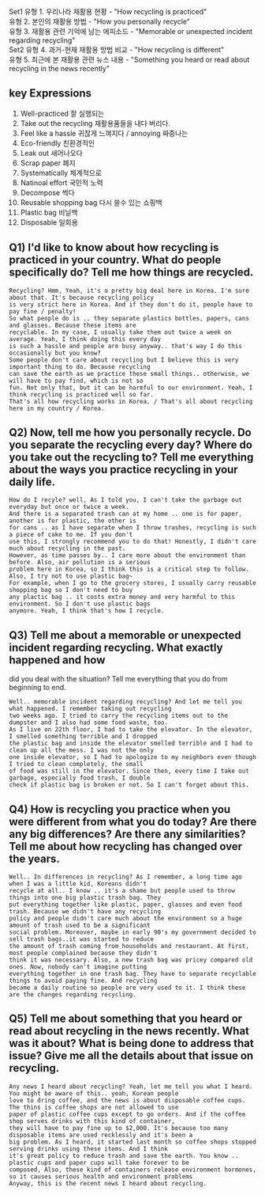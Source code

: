Set1
유형 1. 우리나라 재활용 현황 - "How recycling is practiced"  
유형 2. 본인의 재활용 방법 - "How you personally recycle"  
유형 3. 재활용 관련 기억에 남는 에피소드 - "Memorable or unexpected incident regarding recycling"  
Set2
유형 4. 과거-현재 재활용 방법 비교 - "How recycling is different"  
유형 5. 최근에 본 재활용 관련 뉴스 내용 - "Something you heard or read about recycling in the news recently"  

## key Expressions
1. Well-practiced 잘 실행되는
2. Take out the recycling 재활용품들을 내다 버리다.
3. Feel like a hassle 귀찮게 느껴지다 / annoying 짜증나는
4. Eco-friendly 친환경적인
5. Leak out 새어나오다
6. Scrap paper 폐지
7. Systematically 체계적으로
8. Natinoal effort 국민적 노력
9. Decompose 썩다
10. Reusable shopping bag 다시 쓸수 있는 쇼핑백
11. Plastic bag 비닐백
12. Disposable 일회용

## Q1) I'd like to know about how recycling is practiced in your country. What do people specifically do? Tell me how things are recycled.
```
Recycling? Hmm, Yeah, it's a pretty big deal here in Korea. I'm sure about that. It's because recycling policy  
is very strict here in Korea. And if they don't do it, people have to pay fine / penalty!  
So what people do is .. they separate plastics bottles, papers, cans and glasses. Because these items are  
recyclable. In my case, I usually take them out twice a week on average. Yeah, I think doing this every day  
is such a hassle and people are busy anyway.. that's way I do this occasionally but you know?  
Some people don't care about recycling but I believe this is very important thing to do. Because recycling  
can save the earth as we practice these small things.. otherwise, we will have to pay find, which is not so  
fun. Not only that, but it can be harmful to our environment. Yeah, I think recycling is practiced well so far.  
That's all how recycling works in Korea. / That's all about recycling here in my country / Korea.
```
## Q2) Now, tell me how you personally recycle. Do you separate the recycling every day? Where do you take out the recycling to? Tell me everything about the ways you practice recycling in your daily life.
```
How do I recyle? well, As I told you, I can't take the garbage out everyday but once or twice a week.  
And there is a separated trash can at my home .. one is for paper, another is for plastic, the other is  
for cans .. as I have separate when I throw trashes, recycling is such a piece of cake to me. If you don't  
use this, I strongly recommend you to do that! Honestly, I didn't care much about recycling in the past.  
However, as time passes by.. I care more about the environment than before. Also, air pollution is a serious  
problem here in Korea, so I think this is a critical step to follow. Also, I try not to use plastic bag~  
For example, when I go to the grocery stores, I usually carry reusable shopping bag so I don't need to buy  
any plactic bag .. it costs extra money and very harmful to this environment. So I don't use plastic bags  
anymore. Yeah, I think that's how I recycle.
```
## Q3) Tell me about a memorable or unexpected incident regarding recycling. What exactly happened and how  
did you deal with the situation? Tell me everything that you do from beginning to end.
```
Well.. memorable incident regarding recycling? And let me tell you what happened. I remember taking out recycling  
two weeks ago. I tried to carry the recycling items out to the dumpster and I also had some food waste, too.  
As I live on 22th floor, I had to take the elevator. In the elevator, I smelled something terrible and I dropped  
the plastic bag and inside the elevator smelled terrible and I had to clean up all the mess. I was not the only  
one inside elevator, so I had to apologize to my neighbors even though I tried to clean completely, the small  
of food was still in the elevator. Since then, every time I take out garbage, especially food trash, I double  
check if plastic bag is broken or not. So I can't forget about this.
```
## Q4) How is recycling you practice when you were different from what you do today? Are there any big differences? Are there any similarities? Tell me about how recycling has changed over the years.
```
Well.. In differences in recycling? As I remember, a long time ago when I was a little kid, Koreans didn't  
recycle at all.. I know .. it's a shame but people used to throw things into one big plastic trash bag. They  
put everything together like plastic, paper, glasses and even food trash. Because we didn't have any recycling  
policy and people didn't care much about the environment so a huge amount of trash used to be a significant  
social problem. Moreover, maybe in early 90's my government decided to sell trash bags..it was started to reduce  
the amount of trash coming from households and restaurant. At first, most people complained because they didn't  
think it was necessary. Also, a new trash bag was pricey compared old ones. Now, nobody can't imagine putting  
everything together in one trash bag. They have to separate recyclable things to avoid paying fine. And recycling  
became a daily routine so people are very used to it. I think these are the changes regarding recycling. 
```
## Q5) Tell me about something that you heard or read about recycling in the news recently. What was it about? What is being done to address that issue? Give me all the details about that issue on recycling.
```
Any news I heard about recycling? Yeah, let me tell you what I heard. You might be aware of this.. yeah, Korean people  
love to dring coffee, and the news is about disposable coffee cups. The thins is coffee shops are not allowed to use  
paper of plastic coffee cups except to go orders. And if the coffee shop serves drinks with this kind of container,  
they will have to pay fine up to $2,000. It's because too many disposable items are used recklessly and it's been a  
big problem. As I heard, it started last month so coffee shops stopped serving drinks using these items. And I think  
it's great policy to reduce trash and save the earth. You know .. plastic cups and paper cups will take forever to be  
composed, Also, these kind of containers release environment hormones, so it causes serious health and environment problems  
Anyway, this is the recent news I heard about recycling.
```
